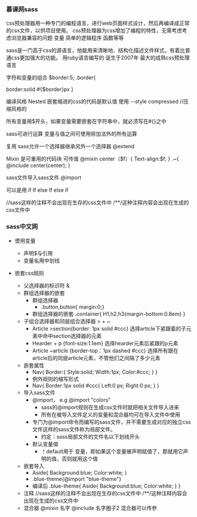 ### 慕课网sass
css预处理器用一种专门的编程语言，进行web页面样式设计，然后再编译成正常的css文件，以供项目使用。
css预处理器为css增加了编程的特性，无需考虑考虑浏览器兼容的问题
	变量 简单的逻辑程序 函数等等

sass是一门高于css的源语言，他能用来清晰地、结构化描述文件样式，有着比普通css更加强大的功能。
用ruby语言编写的 诞生于2007年 最大的成熟css预处理语言

字符和变量的组合
$border:5;
.border{

  border:solid #{$border}px
}

编译风格
Nested 嵌套缩进的css的代码是默认值
使用 --style compressed  //压缩风格的 

所有变量用$开头，如果变量需要嵌套在字符串中，就必须写在#{}之中

sass可进行运算
变量与值之间可使用除加法外的所有运算

复用
sass允许一个选择器继承另外一个选择器
@extend 

Mixin
	是可重用的代码块
	可传值 
@mixin center（$f）{
	Text-align:$f;
}
.~{
@include center(center);
} 

sass文件导入sass文件 
@import

可以是用 if
If else
If else if

//sass这样的注释不会出现在生存的css文件中
/**/这种注释内容会出现在生成的css文件中

### sass中文网
- 使用变量
	- 声明$与引用
	- 变量名用中划线
  
- 嵌套css规则
	- 父选择器的标识符 &
	- 群组选择器的嵌套
		- 群组选择器
			- .button,button{ margin:0;}
		- 群组选择器的嵌套
			.container{
				H1,h2,h3{margin-bottom:0.8em}
			}
	- 子组合选择器和同层组合选择器    >    +    ~
		- Article >section{border: 1px solid #ccc}
			选择article下紧跟着的子元素中命中section选择器的元素
		- Hearder + p {font-size:1.1em}
			选择hearder元素后紧跟的p元素
		- Article ~article {border-top：1px dashed #ccc}
			选择所有跟在article后的同层article元素，不管他们之间隔了多少元素
	- 嵌套属性
		- Nav{
			Border:{
			Style:solid;
			Width:1px;
			Color:#ccc;
			}
		}
		- 例外规则的缩写形式
		- Nav{
                Border:1px solid #ccc{
                    Left:0 px;
                    Right:0 px;
               }
            }
	- 导入sass文件
		- @import， e.g @import "colors"
			- sass的@import规则在生成css文件时就把相关文件导入进来
			- 所有在被导入文件定义的变量和混合器均可在导入文件中使用
		- 专门为@import命令而编写的sass文件，并不需要生成对应的独立css文件这样的sass文件称为局部文件。
			- 约定：sass局部文件的文件名以下划线开头
		- 默认变量值
			- ！default用于 变量，即如果这个变量被声明赋值了，那就用它声明的值，否则就用这个值
	- 嵌套导入
		- Aside{
			Background:blue;
			Color:white;
		}
		- .blue-theme{@import "blue-theme"}
		- 编译后
        .blue-theme{
			Aside{
			Background:blue;
			Color:white;
			}
		}
	- 注释
		//sass这样的注释不会出现在生存的css文件中
		/**/这种注释内容会出现在生成的css文件中
	- 混合器
		@mixin 名字
		@include 名字圈子2
		混合器可以传参
